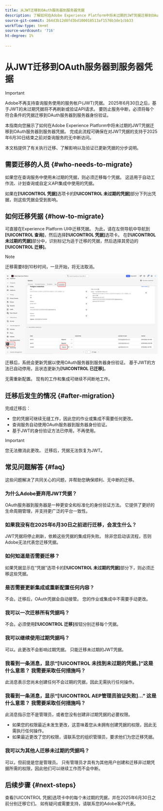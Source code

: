 ```yaml
---
title: 从JWT迁移到OAuth服务器到服务器凭据
description: 了解如何在Adobe Experience Platform中将未过期的JWT凭据迁移到OAuth服务器到服务器凭据，以在对JWT的支持于2025年6月30日结束之前保持对查询服务的安全、无中断访问。 本指南提供了分步说明，说明了迁移后的行为，并解答了常见问题。
source-git-commit: 264d3b12d8fd3bd100018513af1576b3de1cbb33
workflow-type: tm+mt
source-wordcount: '716'
ht-degree: 1%

---
```


# 从JWT迁移到OAuth服务器到服务器凭据

>[!IMPORTANT]
>
>Adobe不再支持查询服务使用的服务帐户(JWT)凭据。 2025年6月30日之后，基于JWT的未过期凭据将不再刷新或验证API请求。 要防止服务中断，必须将每个符合条件的凭据迁移到OAuth服务器到服务器身份验证。

本指南向您展示了如何在Adobe Experience Platform中将未过期的JWT凭据迁移到OAuth服务器到服务器凭据。 完成此流程可确保在对JWT凭据的支持于2025年6月30日结束之前对查询服务的无中断访问。

本文档提供了有关执行迁移、了解影响以及验证已更新凭据的分步说明。

## 需要迁移的人员 {#who-needs-to-migrate}

如果您在查询服务中使用未过期的凭据，则必须迁移每个凭据。 这适用于自动工作流、计划查询或自定义API集成中使用的凭据。

如果在&#x200B;**[!UICONTROL 凭据]**&#x200B;选项卡的&#x200B;**[!UICONTROL 未过期的凭据]**&#x200B;部分下列出凭据，则这些凭据会受到影响。

## 如何迁移凭据 {#how-to-migrate}

可直接在Experience Platform UI中迁移凭据。 为此，请在左侧导航中导航到&#x200B;**[!UICONTROL 查询]**，然后选择&#x200B;**[!UICONTROL 凭据]**&#x200B;选项卡。 在&#x200B;**[!UICONTROL 未过期的凭据]**&#x200B;部分中，识别标记为适于迁移的凭据，然后选择其旁边的&#x200B;**[!UICONTROL 迁移]**。

>[!NOTE]
>
>迁移需要8到10秒时间，一旦开始，将无法取消。

![查询服务凭据工作区中突出显示了查询、凭据和迁移。](../images/ui/migrate-jwt-to-oauth/migrate.png)

迁移后，系统会更新凭据以使用OAuth服务器到服务器身份验证。 基于JWT的方法已自动停用，且状态更新为&#x200B;**[!UICONTROL 已迁移]**。

无需重新配置。 现有的工作和集成可继续不间断地工作。

## 迁移后发生的情况 {#after-migration}

完成迁移后：

- 您的凭据可继续无缝工作，因此您的作业或集成不需要任何更改。
- 查询服务自动使用OAuth服务器到服务器身份验证。
- 基于JWT的身份验证方法已停用，不再使用。

>[!IMPORTANT]
>
>您无法撤消此更改。 迁移后，凭据无法恢复为JWT。

## 常见问题解答 {#faq}

这些问题解决了共同关心的问题，并帮助您确保顺利、无中断的迁移。

### 为什么Adobe要弃用JWT凭据？

OAuth服务器到服务器是一种更安全和标准化的身份验证方法。 它提供了更好的生命周期管理，并支持更广泛的平台一致性。

### 如果我没有在2025年6月30日之前进行迁移，会发生什么？

JWT凭据将停止刷新，依赖这些凭据的集成将失败。 除非您启动该流程，否则Adobe无法代表您迁移凭据。

### 如何知道是否需要迁移？

如果凭据显示在“凭据”选项卡的&#x200B;**[!UICONTROL 未过期的凭据]**&#x200B;部分下，则必须迁移这些凭据。

### 是否需要更新集成或重新配置任何内容？

不会。迁移后，OAuth凭据会自动接管。 您的作业或集成中不需要手动更改。

### 我可以一次迁移所有凭据吗？

不会。必须使用&#x200B;**[!UICONTROL 迁移]**&#x200B;按钮分别迁移每个凭据。

### 我可以继续使用过期凭据吗？

可以。此更改不会影响过期凭据。 只能迁移未过期的JWT凭据。

### 我看到一条消息，显示“[!UICONTROL 未找到未过期的凭据。]”这是什么意思？ 我需要采取任何措施吗？

此消息表示您尚未创建任何不会过期的凭据，因此无需执行任何操作。

### 我看到一条消息，显示“[!UICONTROL AEP管理员验证失败]...” 这是什么意思？ 我需要采取任何措施吗？

此消息指示您不是管理员，或者您没有创建非过期凭据的必要权限。

- 如果您的权限最近未发生更改，这意味着您从未拥有创建凭据的权限，因此无需执行任何操作。
- 如果最近更改了您的权限，请联系您的组织管理员，要求他们为您迁移凭据。

### 我可以为其他人迁移未过期的凭据吗？

可以，但前提是您是管理员。 只有管理员才具有为其他用户创建和迁移非过期凭据所需的权限，因此他们可以继续工作而不会中断。

## 后续步骤 {#next-steps}

查看[!UICONTROL 凭据]选项卡中的每个未过期的凭据，并在2025年6月30日之前分别迁移它们。 如有疑问或需要支持，请联系您的Adobe客户代表。
